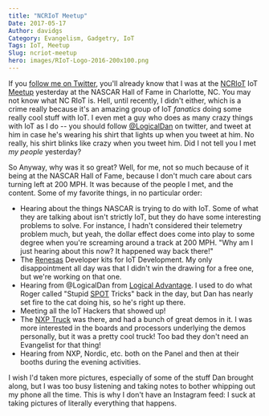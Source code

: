 ```yaml
---
title: "NCRIoT Meetup"
Date: 2017-05-17
Author: davidgs
Category: Evangelism, Gadgetry, IoT
Tags: IoT, Meetup
Slug: ncriot-meetup
hero: images/RIoT-Logo-2016-200x100.png
---
```


If you [follow me on Twitter](https://twitter.com/davidgsIoT), you'll already know that I was at the [NCRIoT](http://www.ncriot.org) IoT [Meetup](https://www.meetup.com/NC-RIoT-Regional-Internet-of-Things/) yesterday at the NASCAR Hall of Fame in Charlotte, NC. You may not know what NC RIoT is. Hell, until recently, I didn't either, which is a crime really because it's an amazing group of IoT *fanatics* doing some really cool stuff with IoT. I even met a guy who does as many crazy things with IoT as I do -- you should follow [@LogicalDan](https://twitter.com/LogicalDan) on twitter, and tweet at him in case he's wearing his shirt that lights up when you tweet at him. No really, his shirt blinks like crazy when you tweet him. Did I not tell you I met *my people* yesterday? 

So Anyway, why was it so great? Well, for me, not so much because of it being at the NASCAR Hall of Fame, because I don't much care about cars turning left at 200 MPH. It was because of the people I met, and the content. Some of my favorite things, in no particular order:

- Hearing about the things NASCAR is trying to do with IoT. Some of what they are talking about isn't strictly IoT, but they do have some interesting problems to solve. For instance, I hadn't considered their telemetry problem much, but yeah, the dollar effect does come into play to some degree when you're screaming around a track at 200 MPH. "Why am I just hearing about this now? It happened way back there!"
- The [Renesas](http://renesas.com/) Developer kits for IoT Development. My only disappointment all day was that I didn't win the drawing for a free one, but we're working on that one. 
- Hearing from @LogicalDan from [Logical Advantage](http://logicaladvantage.com). I used to do what Roger called "Stupid [SPOT](http://sunspotdev.org/) Tricks" back in the day, but Dan has nearly set fire to the cat doing his, so he's right up there. 
- Meeting all the IoT Hackers that showed up! 
- The [NXP Truck](http://iot.nxp.com) was there, and had a bunch of great demos in it. I was more interested in the boards and processors underlying the demos personally, but it was a pretty cool truck! Too bad they don't need an Evangelist for that thing!
- Hearing from NXP, Nordic, etc. both on the Panel and then at their booths during the evening activities.

I wish I'd taken more pictures, especially of some of the stuff Dan brought along, but I was too busy listening and taking notes to bother whipping out my phone all the time. This is why I don't have an Instagram feed: I suck at taking pictures of literally everything that happens. 
